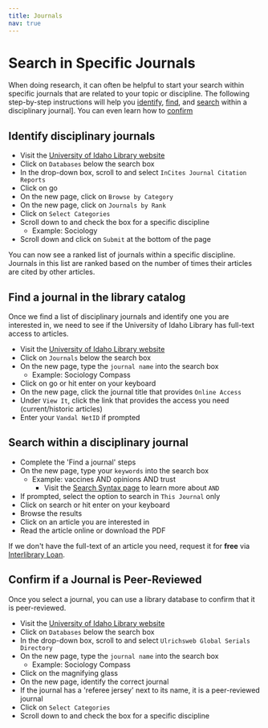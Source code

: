 ```yaml
---
title: Journals
nav: true
---
```

# Search in Specific Journals

When doing research, it can often be helpful to start your search within specific journals that are related to your topic or discipline. The following step-by-step instructions will help you [identify](#identify-disciplinary-journals), [find](#find-a-journal-in-the-library-catalog), and [search](#search-within-a-disciplinary-journal) within a disciplinary journal]. You can even learn how to [confirm](#confirm-if-a-journal-is-peer-reviewed)

## Identify disciplinary journals
* Visit the <a href="https://www.lib.uidaho.edu/" target="_blank">University of Idaho Library website</a>
* Click on `Databases` below the search box
* In the drop-down box, scroll to and select `InCites Journal Citation Reports`
* Click on go
* On the new page, click on `Browse by Category`
* On the new page, click on `Journals by Rank`
* Click on `Select Categories`
* Scroll down to and check the box for a specific discipline
  * Example: Sociology
* Scroll down and click on `Submit` at the bottom of the page

You can now see a ranked list of journals within a specific discipline. Journals in this list are ranked based on the number of times their articles are cited by other articles.

## Find a journal in the library catalog
Once we find a list of disciplinary journals and identify one you are interested in, we need to see if the University of Idaho Library has full-text access to articles.

* Visit the <a href="https://www.lib.uidaho.edu/" target="_blank">University of Idaho Library website</a>
* Click on `Journals` below the search box
* On the new page, type the `journal name` into the search box
  * Example: Sociology Compass
* Click on go or hit enter on your keyboard
* On the new page, click the journal title that provides `Online Access`
* Under `View It`, click the link that provides the access you need (current/historic articles)
* Enter your `Vandal NetID` if prompted 

## Search within a disciplinary journal
* Complete the 'Find a journal' steps
* On the new page, type your `keywords` into the search box
  * Example: vaccines AND opinions AND trust
    * Visit the <a href="https://jylisadoney.github.io/soc/1-syntax.html#search-syntax" target="_blank">Search Syntax page</a> to learn more about `AND`
* If prompted, select the option to search in `This Journal` only
* Click on search or hit enter on your keyboard
* Browse the results 
* Click on an article you are interested in
* Read the article online or download the PDF  

If we don't have the full-text of an article you need, request it for **free** via <a href ="https://www.lib.uidaho.edu/services/ill/" target="_blank">Interlibrary Loan</a>.

## Confirm if a Journal is Peer-Reviewed
Once you select a journal, you can use a library database to confirm that it is peer-reviewed.

* Visit the <a href="https://www.lib.uidaho.edu/" target="_blank">University of Idaho Library website</a>
* Click on `Databases` below the search box
* In the drop-down box, scroll to and select `Ulrichsweb Global Serials Directory`
* On the new page, type the `journal name` into the search box
  * Example: Sociology Compass
* Click on the magnifying glass
* On the new page, identify the correct journal
* If the journal has a 'referee jersey' next to its name, it is a peer-reviewed journal
* Click on `Select Categories`
* Scroll down to and check the box for a specific discipline
